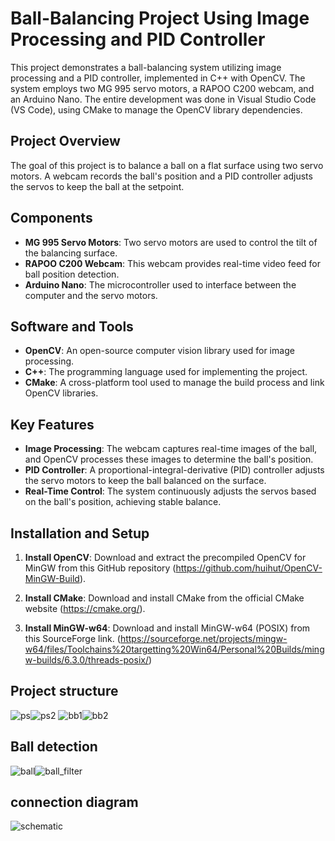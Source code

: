 # Ball-Balancing Project Using Image Processing and PID Controller

This project demonstrates a ball-balancing system utilizing image processing and a PID controller, implemented in C++ with OpenCV. The system employs two MG 995 servo motors, a RAPOO C200 webcam, and an Arduino Nano. The entire development was done in Visual Studio Code (VS Code), using CMake to manage the OpenCV library dependencies.

## Project Overview

The goal of this project is to balance a ball on a flat surface using two servo motors. A webcam records the ball's position and a PID controller adjusts the servos to keep the ball at the setpoint.

## Components

- **MG 995 Servo Motors**: Two servo motors are used to control the tilt of the balancing surface.
- **RAPOO C200 Webcam**: This webcam provides real-time video feed for ball position detection.
- **Arduino Nano**: The microcontroller used to interface between the computer and the servo motors.

## Software and Tools

- **OpenCV**: An open-source computer vision library used for image processing.
- **C++**: The programming language used for implementing the project.
- **CMake**: A cross-platform tool used to manage the build process and link OpenCV libraries.

## Key Features

- **Image Processing**: The webcam captures real-time images of the ball, and OpenCV processes these images to determine the ball's position.
- **PID Controller**: A proportional-integral-derivative (PID) controller adjusts the servo motors to keep the ball balanced on the surface.
- **Real-Time Control**: The system continuously adjusts the servos based on the ball's position, achieving stable balance.

## Installation and Setup

1. **Install OpenCV**:
Download and extract the precompiled OpenCV for MinGW from this GitHub repository (https://github.com/huihut/OpenCV-MinGW-Build).

2. **Install CMake**:
Download and install CMake from the official CMake website (https://cmake.org/).

3. **Install MinGW-w64**:
Download and install MinGW-w64 (POSIX) from this SourceForge link. (https://sourceforge.net/projects/mingw-w64/files/Toolchains%20targetting%20Win64/Personal%20Builds/mingw-builds/6.3.0/threads-posix/)

## Project structure
![ps](https://github.com/user-attachments/assets/269644d7-e116-4aa7-a799-87e0ce2bca8a)![ps2](https://github.com/user-attachments/assets/4c3f5f28-40c5-44af-8938-3f0c315bc82f)
![bb1](https://github.com/user-attachments/assets/5458ca47-0e99-4500-a6f6-2bbf25067694)![bb2](https://github.com/user-attachments/assets/29a9635d-4bc4-43ae-a4cc-8dc05b6a1d71)

## Ball detection
![ball](https://github.com/user-attachments/assets/9b82f47a-2514-43f9-956d-18883ae39505)![ball_filter](https://github.com/user-attachments/assets/3c6ad8d7-4965-4f65-8dfd-14b1b4aabdab)

## connection diagram
![schematic](https://github.com/user-attachments/assets/9e725738-0989-4037-a3de-5b0f4e5c95c5)







